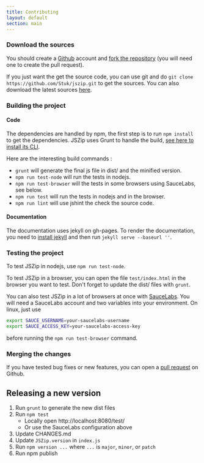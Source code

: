 ```yaml
---
title: Contributing
layout: default
section: main
---
```



### Download the sources

You should create a [Github](https://github.com/) account and
[fork the repository](https://help.github.com/articles/fork-a-repo) (you will
need one to create the pull request).

If you just want the get the source code, you can use git and do
`git clone https://github.com/Stuk/jszip.git` to get the sources. You can also
download the latest sources [here](https://github.com/Stuk/jszip/archive/master.zip).

### Building the project

#### Code

The dependencies are handled by npm, the first step is to run
`npm install` to get the dependencies.
JSZip uses Grunt to handle the build, [see here to install its CLI](http://gruntjs.com/getting-started).

Here are the interesting build commands :

* `grunt` will generate the final js file in dist/ and the minified version.
* `npm run test-node` will run the tests in nodejs.
* `npm run test-browser` will the tests in some browsers using SauceLabs, see
  below.
* `npm run test` will run the tests in nodejs and in the browser.
* `npm run lint` will use jshint the check the source code.

#### Documentation

The documentation uses jekyll on gh-pages. To render the documentation, you
need to [install jekyll](http://jekyllrb.com/docs/installation/) and then run
`jekyll serve --baseurl ''`.

### Testing the project

To test JSZip in nodejs, use `npm run test-node`.

To test JSZip in a browser, you can open the file `test/index.html` in the
browser you want to test. Don't forget to update the dist/ files with `grunt`.

You can also test JSZip in a lot of browsers at once with
[SauceLabs](https://saucelabs.com/). You will need a SauceLabs account and two
variables into your environment. On linux, just use

```bash
export SAUCE_USERNAME=your-saucelabs-username
export SAUCE_ACCESS_KEY=your-saucelabs-access-key
```

before running the `npm run test-browser` command.

### Merging the changes

If you have tested bug fixes or new features, you can open a
[pull request](https://help.github.com/articles/using-pull-requests) on Github.

## Releasing a new version

1. Run `grunt` to generate the new dist files
2. Run `npm test`
    * Locally open http://localhost:8080/test/
    * Or use the SauceLabs configuration above
3. Update CHANGES.md
4. Update `JSZip.version` in `index.js`
5. Run `npm version ...` where `...` is `major`, `minor`, or `patch`
6. Run npm publish
